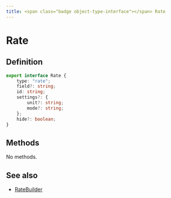 ```yaml
---
title: <span class="badge object-type-interface"></span> Rate
---
```

# <span class="badge object-type-interface"></span> Rate

## Definition

```typescript
export interface Rate {
	type: "rate";
	field?: string;
	id: string;
	settings?: {
		unit?: string;
		mode?: string;
	};
	hide?: boolean;
}

```
## Methods

No methods.
## See also

 * <span class="badge builder"></span> [RateBuilder](./builder-RateBuilder.md)
